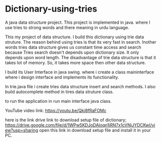 # Dictionary-using-tries
A java data structure project. This project is implemented in java. where I use tries to strong words and there meaning in urdu language. 

This my project of data structure.
I build this dictionary using trie data struture. The reason behind using tries is that its very fast in search. Inother words tries data structure gives us constant time access and search 
because Tries search doesn't depends upon dictionary size. It only depends upon word length.
The disadvantage of trie data structure is that it takes lot of memory. So, it takes more space then other data structure.

I build its User Interface in java swing. where i create a class maininterface where i design interface and implements its functionality.

In trie.java file i create tries data structure insert and search methods. I also build autocomplete method in tires data struture class.

to run the application in run main interface java class.

YouTube video link: 
https://youtu.be/Qki8fRaFOMc

here is the link drive link to download setup file of dictionary;
https://drive.google.com/file/d/1WPw5KDJoDAloqn1iRN7x1cVNjJYDCKwl/view?usp=sharing
open this link in download setup file and install it in your PC.

